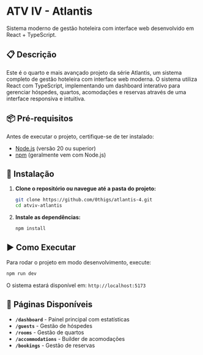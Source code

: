 # ATV IV - Atlantis

Sistema moderno de gestão hoteleira com interface web desenvolvido em React + TypeScript.

## 📋 Descrição

Este é o quarto e mais avançado projeto da série Atlantis, um sistema completo de gestão hoteleira com interface web moderna. O sistema utiliza React com TypeScript, implementando um dashboard interativo para gerenciar hóspedes, quartos, acomodações e reservas através de uma interface responsiva e intuitiva.

## 📦 Pré-requisitos

Antes de executar o projeto, certifique-se de ter instalado:

- [Node.js](https://nodejs.org/) (versão 20 ou superior)
- [npm](https://www.npmjs.com/) (geralmente vem com Node.js)

## 🔧 Instalação

1. **Clone o repositório ou navegue até a pasta do projeto:**
   ```bash
   git clone https://github.com/0thigs/atlantis-4.git
   cd atviv-atlantis
   ```

2. **Instale as dependências:**
   ```bash
   npm install
   ```

## ▶️ Como Executar

Para rodar o projeto em modo desenvolvimento, execute:

```bash
npm run dev
```

O sistema estará disponível em: `http://localhost:5173`

## 📱 Páginas Disponíveis

- **`/dashboard`** - Painel principal com estatísticas
- **`/guests`** - Gestão de hóspedes
- **`/rooms`** - Gestão de quartos
- **`/accommodations`** - Builder de acomodações
- **`/bookings`** - Gestão de reservas 